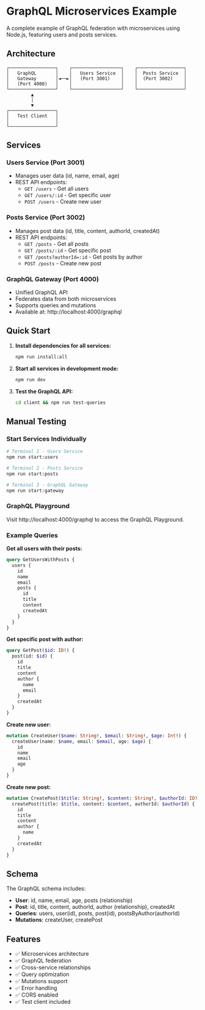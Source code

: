# GraphQL Microservices Example

A complete example of GraphQL federation with microservices using Node.js, featuring users and posts services.

## Architecture

```
┌─────────────────┐    ┌──────────────────┐    ┌─────────────────┐
│   GraphQL       │    │   Users Service  │    │  Posts Service  │
│   Gateway       │◄──►│   (Port 3001)    │    │  (Port 3002)    │
│   (Port 4000)   │    │                  │    │                 │
└─────────────────┘    └──────────────────┘    └─────────────────┘
         ▲
         │
         ▼
┌─────────────────┐
│   Test Client   │
│                 │
└─────────────────┘
```

## Services

### Users Service (Port 3001)
- Manages user data (id, name, email, age)
- REST API endpoints:
  - `GET /users` - Get all users
  - `GET /users/:id` - Get specific user
  - `POST /users` - Create new user

### Posts Service (Port 3002)
- Manages post data (id, title, content, authorId, createdAt)
- REST API endpoints:
  - `GET /posts` - Get all posts
  - `GET /posts/:id` - Get specific post
  - `GET /posts?authorId=:id` - Get posts by author
  - `POST /posts` - Create new post

### GraphQL Gateway (Port 4000)
- Unified GraphQL API
- Federates data from both microservices
- Supports queries and mutations
- Available at: http://localhost:4000/graphql

## Quick Start

1. **Install dependencies for all services:**
   ```bash
   npm run install:all
   ```

2. **Start all services in development mode:**
   ```bash
   npm run dev
   ```

3. **Test the GraphQL API:**
   ```bash
   cd client && npm run test-queries
   ```

## Manual Testing

### Start Services Individually

```bash
# Terminal 1 - Users Service
npm run start:users

# Terminal 2 - Posts Service
npm run start:posts

# Terminal 3 - GraphQL Gateway
npm run start:gateway
```

### GraphQL Playground

Visit http://localhost:4000/graphql to access the GraphQL Playground.

### Example Queries

**Get all users with their posts:**
```graphql
query GetUsersWithPosts {
  users {
    id
    name
    email
    posts {
      id
      title
      content
      createdAt
    }
  }
}
```

**Get specific post with author:**
```graphql
query GetPost($id: ID!) {
  post(id: $id) {
    id
    title
    content
    author {
      name
      email
    }
    createdAt
  }
}
```

**Create new user:**
```graphql
mutation CreateUser($name: String!, $email: String!, $age: Int!) {
  createUser(name: $name, email: $email, age: $age) {
    id
    name
    email
    age
  }
}
```

**Create new post:**
```graphql
mutation CreatePost($title: String!, $content: String!, $authorId: ID!) {
  createPost(title: $title, content: $content, authorId: $authorId) {
    id
    title
    content
    author {
      name
    }
    createdAt
  }
}
```

## Schema

The GraphQL schema includes:
- **User**: id, name, email, age, posts (relationship)
- **Post**: id, title, content, authorId, author (relationship), createdAt
- **Queries**: users, user(id), posts, post(id), postsByAuthor(authorId)
- **Mutations**: createUser, createPost

## Features

- ✅ Microservices architecture
- ✅ GraphQL federation
- ✅ Cross-service relationships
- ✅ Query optimization
- ✅ Mutations support
- ✅ Error handling
- ✅ CORS enabled
- ✅ Test client included